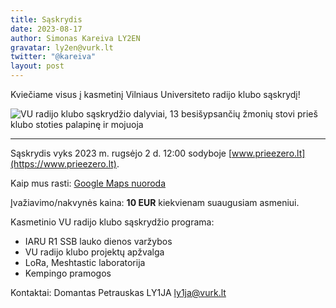 ```yaml
---
title: Sąskrydis
date: 2023-08-17
author: Simonas Kareiva LY2EN
gravatar: ly2en@vurk.lt
twitter: "@kareiva"
layout: post
---
```


Kviečiame visus į kasmetinį Vilniaus Universiteto radijo klubo sąskrydį!

![VU radijo klubo sąskrydžio dalyviai, 13 besišypsančių žmonių stovi prieš klubo stoties palapinę ir mojuoja](/saskrydis-2023/saskrydzio-dalyviai.jpg)

---

Sąskrydis vyks 2023 m. rugsėjo 2 d. 12:00 sodyboje [www.prieezero.lt](https://www.prieezero.lt).

Kaip mus rasti: [Google Maps nuoroda](https://www.google.com/maps/place/54%C2%B0+59.916+N+24%C2%B0+52.469+E/@54.998600,24.874491,15z?gl=LT)

Įvažiavimo/nakvynės kaina: **10 EUR** kiekvienam suaugusiam asmeniui.

Kasmetinio VU radijo klubo sąskrydžio programa:
- IARU R1 SSB lauko dienos varžybos
- VU radijo klubo projektų apžvalga
- LoRa, Meshtastic laboratorija
- Kempingo pramogos

Kontaktai: Domantas Petrauskas LY1JA [ly1ja@vurk.lt](mailto:ly1ja@vurk.lt)


